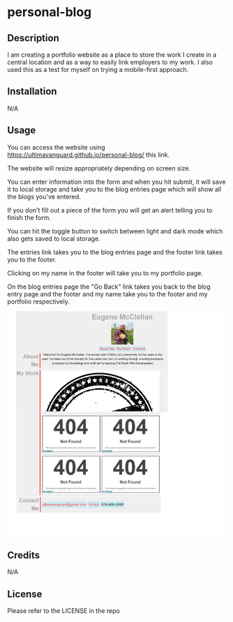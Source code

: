 # personal-blog

## Description

I am creating a portfolio website as a place to store the work I create in a central location and as a way to easily link employers to my work. I also used this as a test for myself on trying a mobile-first approach.

## Installation

N/A

## Usage

You can access the website using https://ultimavanguard.github.io/personal-blog/ this link.

The website will resize appropriately depending on screen size.

You can enter information into the form and when you hit submit, it will save it to local storage and take you to the blog entries page which will show all the blogs you've entered.

If you don't fill out a piece of the form you will get an alert telling you to finish the form.

You can hit the toggle button to switch between light and dark mode which also gets saved to local storage.

The entries link takes you to the blog entries page and the footer link takes you to the footer.

Clicking on my name in the footer will take you to my portfolio page.

On the blog entries page the "Go Back" link takes you back to the blog entry page and the footer and my name take you to the footer and my portfolio respectively.

![alt text](https://github.com/UltimaVanguard/eugene-mcclellan-portfolio/blob/main/assets/images/Website.png)

## Credits

N/A

## License

Please refer to the LICENSE in the repo
